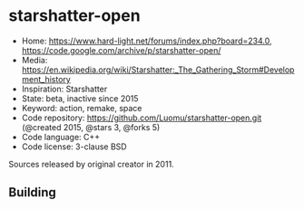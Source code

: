 # starshatter-open

- Home: https://www.hard-light.net/forums/index.php?board=234.0, https://code.google.com/archive/p/starshatter-open/
- Media: https://en.wikipedia.org/wiki/Starshatter:_The_Gathering_Storm#Development_history
- Inspiration: Starshatter
- State: beta, inactive since 2015
- Keyword: action, remake, space
- Code repository: https://github.com/Luomu/starshatter-open.git (@created 2015, @stars 3, @forks 5)
- Code language: C++
- Code license: 3-clause BSD

Sources released by original creator in 2011.

## Building
